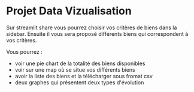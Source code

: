 # Projet Data Vizualisation
Sur streamlit share vous pourrez choisir vos critères de biens dans la sidebar. Ensuite il vous sera proposé différents biens qui correspondent à vos critères.

Vous pourrez : 

  - voir une pie chart de la totalité des biens disponibles
  - voir sur une map où se situe vos différents biens
  - avoir la liste des biens et la télécharger sous fromat csv
  - deux graphes qui présentent deux types d'évolution
